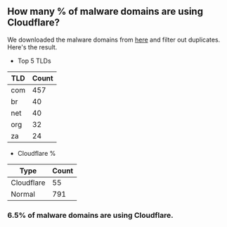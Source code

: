 ## How many % of malware domains are using Cloudflare?


We downloaded the malware domains from [here](https://urlhaus.abuse.ch) and filter out duplicates.
Here's the result.


[//]: # (start replacement)


- Top 5 TLDs

| TLD | Count |
| --- | --- |
| com | 457 |
| br | 40 |
| net | 40 |
| org | 32 |
| za | 24 |


- Cloudflare %

| Type | Count |
| --- | --- |
| Cloudflare | 55 |
| Normal | 791 |


### 6.5% of malware domains are using Cloudflare.
